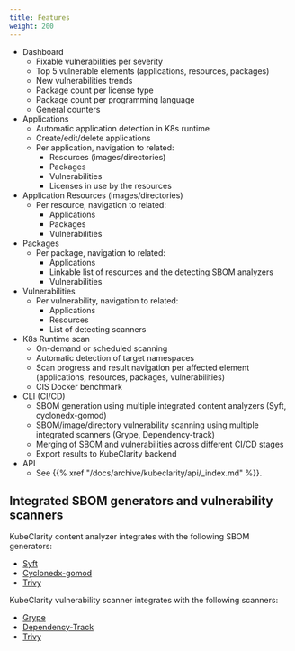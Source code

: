 ```yaml
---
title: Features
weight: 200
---
```



- Dashboard
  - Fixable vulnerabilities per severity
  - Top 5 vulnerable elements (applications, resources, packages)
  - New vulnerabilities trends
  - Package count per license type
  - Package count per programming language
  - General counters
- Applications
  - Automatic application detection in K8s runtime
  - Create/edit/delete applications
  - Per application, navigation to related:
    - Resources (images/directories)
    - Packages
    - Vulnerabilities
    - Licenses in use by the resources
- Application Resources (images/directories)
  - Per resource, navigation to related:
    - Applications
    - Packages
    - Vulnerabilities
- Packages
    - Per package, navigation to related:
        - Applications
        - Linkable list of resources and the detecting SBOM analyzers
        - Vulnerabilities
- Vulnerabilities
    - Per vulnerability, navigation to related:
        - Applications
        - Resources
        - List of detecting scanners
- K8s Runtime scan
  - On-demand or scheduled scanning
  - Automatic detection of target namespaces
  - Scan progress and result navigation per affected element (applications, resources, packages, vulnerabilities)
  - CIS Docker benchmark
- CLI (CI/CD)
  - SBOM generation using multiple integrated content analyzers (Syft, cyclonedx-gomod)
  - SBOM/image/directory vulnerability scanning using multiple integrated scanners (Grype, Dependency-track)
  - Merging of SBOM and vulnerabilities across different CI/CD stages
  - Export results to KubeClarity backend
- API
  - See {{% xref "/docs/archive/kubeclarity/api/_index.md" %}}.

## Integrated SBOM generators and vulnerability scanners

KubeClarity content analyzer integrates with the following SBOM generators:

- [Syft](https://github.com/anchore/syft)
- [Cyclonedx-gomod](https://github.com/CycloneDX/cyclonedx-gomod)
- [Trivy](https://github.com/aquasecurity/trivy)


KubeClarity vulnerability scanner integrates with the following scanners:

- [Grype](https://github.com/anchore/grype)
- [Dependency-Track](https://github.com/DependencyTrack/dependency-track)
- [Trivy](https://github.com/aquasecurity/trivy)
